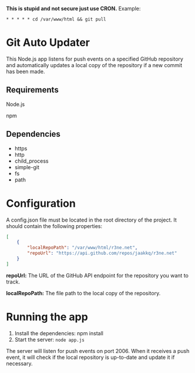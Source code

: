 **This is stupid and not secure just use CRON.**
Example: 
```
* * * * * cd /var/www/html && git pull
```
# Git Auto Updater
This Node.js app listens for push events on a specified GitHub repository and automatically updates a local copy of the repository if a new commit has been made.

## Requirements
Node.js

npm
## Dependencies
* https
* http
* child_process
* simple-git
* fs
* path
# Configuration
A config.json file must be located in the root directory of the project. It should contain the following properties:

```json
[
    {
        "localRepoPath": "/var/www/html/r3ne.net",
        "repoUrl": "https://api.github.com/repos/jaakkq/r3ne.net"
    }
]
```
**repoUrl:** The URL of the GitHub API endpoint for the repository you want to track.

**localRepoPath:** The file path to the local copy of the repository.
# Running the app
1. Install the dependencies: npm install
2. Start the server: `node app.js`

The server will listen for push events on port 2006. When it receives a push event, it will check if the local repository is up-to-date and update it if necessary.
